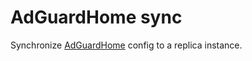 # AdGuardHome sync

Synchronize [AdGuardHome](https://github.com/AdguardTeam/AdGuardHome) config to a replica instance.
